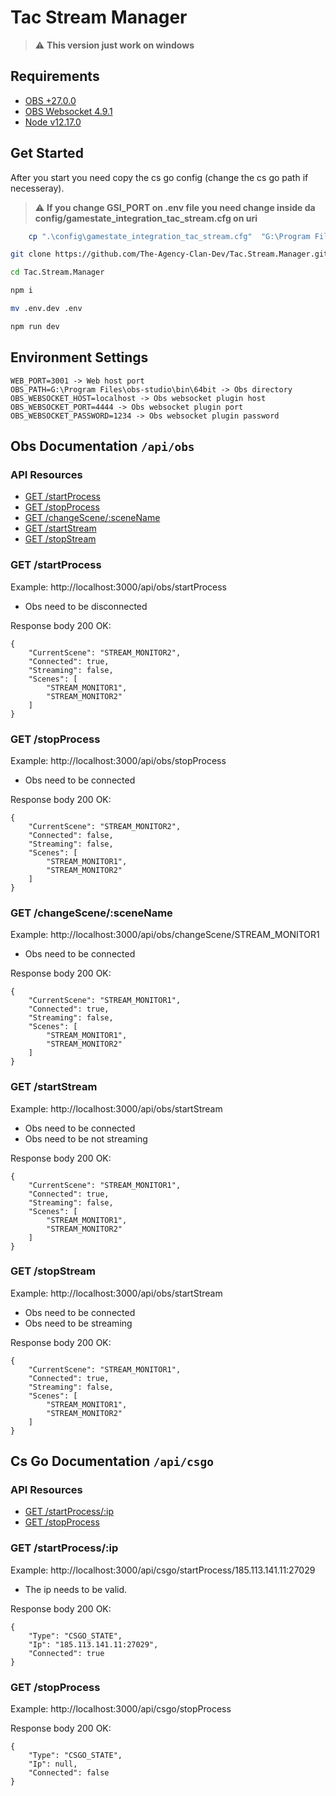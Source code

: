 # Tac Stream Manager

> :warning: **This version just work on windows**

## Requirements

- [OBS +27.0.0](https://obsproject.com/pt-br)
- [OBS Websocket 4.9.1](https://github.com/Palakis/obs-websocket/releases/tag/4.9.1)
- [Node v12.17.0](https://nodejs.org/en/download/)

## Get Started

After you start you need copy the cs go config (change the cs go path if necesseray).

> :warning: **If you change GSI_PORT on .env file you need change inside da config/gamestate_integration_tac_stream.cfg on uri**

```bash
    cp ".\config\gamestate_integration_tac_stream.cfg"  "G:\Program Files (x86)\Steam\steamapps\common\Counter-Strike Global Offensive\csgo\cfg"
```

```bash
git clone https://github.com/The-Agency-Clan-Dev/Tac.Stream.Manager.git

cd Tac.Stream.Manager

npm i

mv .env.dev .env

npm run dev
```

## Environment Settings

```
WEB_PORT=3001 -> Web host port
OBS_PATH=G:\Program Files\obs-studio\bin\64bit -> Obs directory
OBS_WEBSOCKET_HOST=localhost -> Obs websocket plugin host
OBS_WEBSOCKET_PORT=4444 -> Obs websocket plugin port
OBS_WEBSOCKET_PASSWORD=1234 -> Obs websocket plugin password
```

## Obs Documentation `/api/obs`

### API Resources

- [GET /startProcess](#get-startProcess)
- [GET /stopProcess](#get-stopProcess)
- [GET /changeScene/:sceneName](#get-changeScenesceneName)
- [GET /startStream](#get-startStream)
- [GET /stopStream](#get-/stopStream)

### GET /startProcess

Example: http://localhost:3000/api/obs/startProcess

- Obs need to be disconnected

Response body 200 OK:

    {
        "CurrentScene": "STREAM_MONITOR2",
        "Connected": true,
        "Streaming": false,
        "Scenes": [
            "STREAM_MONITOR1",
            "STREAM_MONITOR2"
        ]
    }

### GET /stopProcess

Example: http://localhost:3000/api/obs/stopProcess

- Obs need to be connected

Response body 200 OK:

    {
        "CurrentScene": "STREAM_MONITOR2",
        "Connected": false,
        "Streaming": false,
        "Scenes": [
            "STREAM_MONITOR1",
            "STREAM_MONITOR2"
        ]
    }

### GET /changeScene/:sceneName

Example: http://localhost:3000/api/obs/changeScene/STREAM_MONITOR1

- Obs need to be connected

Response body 200 OK:

    {
        "CurrentScene": "STREAM_MONITOR1",
        "Connected": true,
        "Streaming": false,
        "Scenes": [
            "STREAM_MONITOR1",
            "STREAM_MONITOR2"
        ]
    }

### GET /startStream

Example: http://localhost:3000/api/obs/startStream

- Obs need to be connected
- Obs need to be not streaming

Response body 200 OK:

    {
        "CurrentScene": "STREAM_MONITOR1",
        "Connected": true,
        "Streaming": false,
        "Scenes": [
            "STREAM_MONITOR1",
            "STREAM_MONITOR2"
        ]
    }

### GET /stopStream

Example: http://localhost:3000/api/obs/startStream

- Obs need to be connected
- Obs need to be streaming

Response body 200 OK:

    {
        "CurrentScene": "STREAM_MONITOR1",
        "Connected": true,
        "Streaming": false,
        "Scenes": [
            "STREAM_MONITOR1",
            "STREAM_MONITOR2"
        ]
    }

## Cs Go Documentation `/api/csgo`

### API Resources

- [GET /startProcess/:ip](#get-startProcessip)
- [GET /stopProcess](#get-stopProcess)

### GET /startProcess/:ip

Example: http://localhost:3000/api/csgo/startProcess/185.113.141.11:27029

- The ip needs to be valid.

Response body 200 OK:

    {
        "Type": "CSGO_STATE",
        "Ip": "185.113.141.11:27029",
        "Connected": true
    }

### GET /stopProcess

Example: http://localhost:3000/api/csgo/stopProcess

Response body 200 OK:

    {
        "Type": "CSGO_STATE",
        "Ip": null,
        "Connected": false
    }

